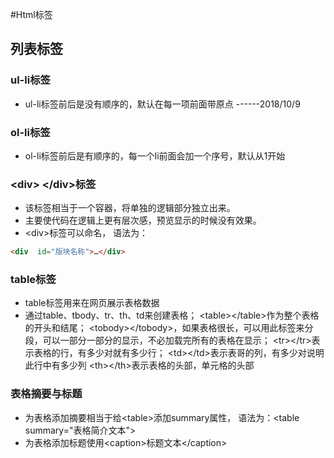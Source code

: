 #Html标签

## 列表标签

### ul-li标签
* ul-li标签前后是没有顺序的，默认在每一项前面带原点
------2018/10/9


### ol-li标签
* ol-li标签前后是有顺序的，每一个li前面会加一个序号，默认从1开始


### &#60;div&#62; &#60;/div&#62;标签
* 该标签相当于一个容器，将单独的逻辑部分独立出来。
* 主要使代码在逻辑上更有层次感，预览显示的时候没有效果。
* &#60;div&#62;标签可以命名，
语法为：
```html
<div  id="版块名称">…</div>
```


### table标签
* table标签用来在网页展示表格数据
* 通过table、tbody、tr、th、td来创建表格；
    &#60;table&#62;&#60;/table&#62;作为整个表格的开头和结尾；
    &#60;tobody&#62;&#60;/tobody&#62;，如果表格很长，可以用此标签来分段，可以一部分一部分的显示，不必加载完所有的表格在显示；
    &#60;tr&#62;&#60;/tr&#62;表示表格的行，有多少对就有多少行；
    &#60;td&#62;&#60;/td&#62;表示表哥的列，有多少对说明此行中有多少列
    &#60;th&#62;&#60;/th&#62;表示表格的头部，单元格的头部



### 表格摘要与标题
* 为表格添加摘要相当于给&#60;table&#62;添加summary属性，
语法为：&#60;table summary="表格简介文本"&#62;
* 为表格添加标题使用&#60;caption&#62;标题文本&#60;/caption&#62;